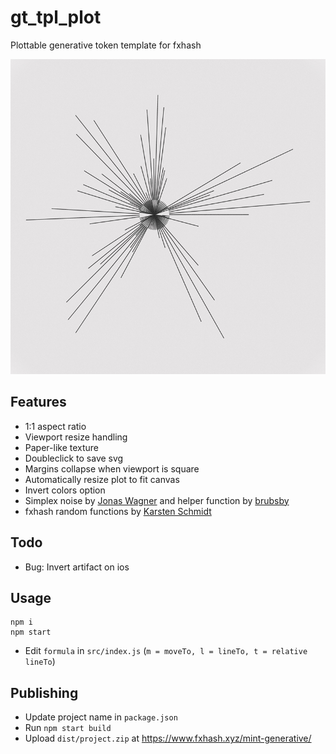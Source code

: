 # gt_tpl_plot

Plottable generative token template for fxhash

![Screenshot](screenshot.jpg)

## Features
- 1:1 aspect ratio
- Viewport resize handling
- Paper-like texture
- Doubleclick to save svg
- Margins collapse when viewport is square
- Automatically resize plot to fit canvas
- Invert colors option
- Simplex noise by [Jonas Wagner](https://github.com/jwagner/simplex-noise.js) and helper function by [brubsby](https://github.com/brubsby/cozyvec)
- fxhash random functions by [Karsten Schmidt](https://github.com/thi-ng/umbrella/tree/develop/packages/random-fxhash)

## Todo

- Bug: Invert artifact on ios

## Usage

```
npm i
npm start
```
- Edit `formula` in `src/index.js` (`m = moveTo, l = lineTo, t = relative lineTo`)

## Publishing

- Update project name in `package.json`
- Run `npm start build`
- Upload `dist/project.zip` at https://www.fxhash.xyz/mint-generative/
